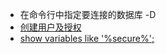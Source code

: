 - 在命令行中指定要连接的数据库 -D
- [创建用户及授权](https://www.cnblogs.com/sos-blue/p/6852945.html)
- [show variables like '%secure%';](https://blog.csdn.net/h12kjgj/article/details/77187304)
